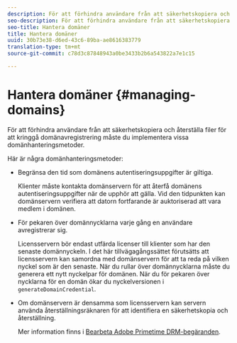 ```yaml
---
description: För att förhindra användare från att säkerhetskopiera och återställa filer för att kringgå domänavregistrering måste du implementera vissa domänhanteringsmetoder.
seo-description: För att förhindra användare från att säkerhetskopiera och återställa filer för att kringgå domänavregistrering måste du implementera vissa domänhanteringsmetoder.
seo-title: Hantera domäner
title: Hantera domäner
uuid: 30b73e38-d6ed-43c6-89ba-ae8616383779
translation-type: tm+mt
source-git-commit: c78d3c87848943a0be3433b2b6a543822a7e1c15

---
```



# Hantera domäner {#managing-domains}

För att förhindra användare från att säkerhetskopiera och återställa filer för att kringgå domänavregistrering måste du implementera vissa domänhanteringsmetoder.

Här är några domänhanteringsmetoder:

* Begränsa den tid som domänens autentiseringsuppgifter är giltiga.

   Klienter måste kontakta domänservern för att återfå domänens autentiseringsuppgifter när de upphör att gälla. Vid den tidpunkten kan domänservern verifiera att datorn fortfarande är auktoriserad att vara medlem i domänen.
* För pekaren över domännycklarna varje gång en användare avregistrerar sig.

   Licensservern bör endast utfärda licenser till klienter som har den senaste domännyckeln. I det här tillvägagångssättet förutsätts att licensservern kan samordna med domänservern för att ta reda på vilken nyckel som är den senaste. När du rullar över domännycklarna måste du generera ett nytt nyckelpar för domänen. När du för pekaren över nycklarna för en domän ökar du nyckelversionen i `generateDomainCredential`.
* Om domänservern är densamma som licensservern kan servern använda återställningsräknaren för att identifiera en säkerhetskopia och återställning.

   Mer information finns i [Bearbeta Adobe Primetime DRM-begäranden](../../protecting-content/implementing-the-license-server/processing-drm-requests.md).

